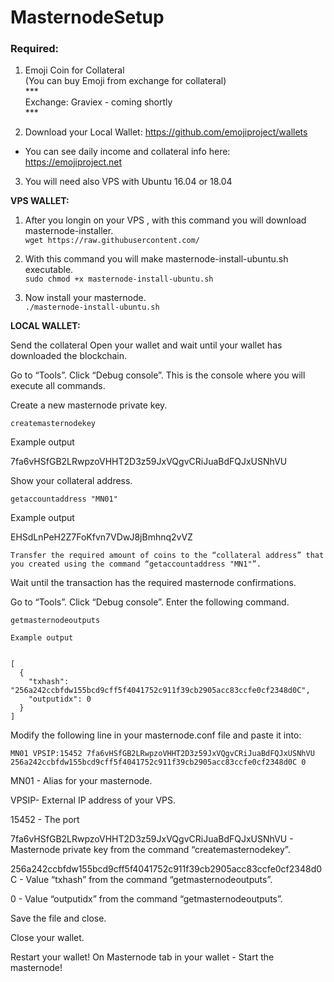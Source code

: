 # MasternodeSetup

### Required:

1. Emoji Coin for Collateral <br>
(You can buy Emoji from exchange for collateral) <br>
*** <br>
Exchange: Graviex - coming shortly
<br>***

2. Download your Local Wallet: https://github.com/emojiproject/wallets

- You can see daily income and collateral info here: https://emojiproject.net


3. You will need also VPS with Ubuntu 16.04 or 18.04

**VPS WALLET:**

1. After you longin on your VPS , with this command you will download masternode-installer.   
`wget https://raw.githubusercontent.com/`  
 

2. With this command you will make masternode-install-ubuntu.sh executable.  
`sudo chmod +x masternode-install-ubuntu.sh` <br>



3. Now install your masternode.  
`./masternode-install-ubuntu.sh`




**LOCAL WALLET:**

Send the collateral
Open your wallet and wait until your wallet has downloaded the blockchain.

Go to “Tools”.
Click “Debug console”.
This is the console where you will execute all commands.

Create a new masternode private key.

```
createmasternodekey
```

Example output

7fa6vHSfGB2LRwpzoVHHT2D3z59JxVQgvCRiJuaBdFQJxUSNhVU

Show your collateral address.
```
getaccountaddress "MN01"
```

Example output

EHSdLnPeH2Z7FoKfvn7VDwJ8jBmhnq2vVZ
```
Transfer the required amount of coins to the “collateral address” that you created using the command “getaccountaddress "MN1"”.
```
Wait until the transaction has the required masternode confirmations.

Go to “Tools”.
Click “Debug console”.
Enter the following command.
```
getmasternodeoutputs
```
```
Example output


[
  {
    "txhash": "256a242ccbfdw155bcd9cff5f4041752c911f39cb2905acc83ccfe0cf2348d0C",
    "outputidx": 0
  }
]
```

Modify the following line in your masternode.conf file and paste it into:
```
MN01 VPSIP:15452 7fa6vHSfGB2LRwpzoVHHT2D3z59JxVQgvCRiJuaBdFQJxUSNhVU 256a242ccbfdw155bcd9cff5f4041752c911f39cb2905acc83ccfe0cf2348d0C 0
```
MN01 - Alias for your masternode.

VPSIP- External IP address of your VPS.

15452 - The port  

7fa6vHSfGB2LRwpzoVHHT2D3z59JxVQgvCRiJuaBdFQJxUSNhVU - Masternode private key from the command “createmasternodekey”.

256a242ccbfdw155bcd9cff5f4041752c911f39cb2905acc83ccfe0cf2348d0C - Value “txhash” from the command “getmasternodeoutputs”.

0 - Value “outputidx” from the command “getmasternodeoutputs”.


Save the file and close.

Close your wallet.

Restart your wallet! 
On Masternode tab in your wallet - Start the masternode!
